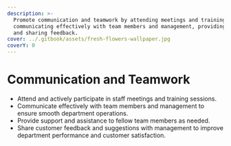 ```yaml
---
description: >-
  Promote communication and teamwork by attending meetings and training,
  communicating effectively with team members and management, providing support,
  and sharing feedback.
cover: ../.gitbook/assets/fresh-flowers-wallpaper.jpg
coverY: 0
---
```


# Communication and Teamwork

* Attend and actively participate in staff meetings and training sessions.
* Communicate effectively with team members and management to ensure smooth department operations.
* Provide support and assistance to fellow team members as needed.
* Share customer feedback and suggestions with management to improve department performance and customer satisfaction.
